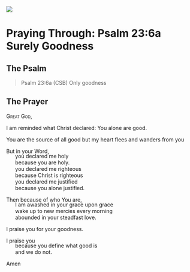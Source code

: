 <img class="intro-right" src="/images/art-paris-psalter.jpg">

<style>
  li {list-style-type: none;}
  p + ul {
    margin-top: -18px;
}
</style>

# Praying Through: Psalm 23:6a Surely Goodness

## The Psalm

>Psalm 23:6a (CSB)   Only goodness

## The Prayer

<div style="font-variant: small-caps;">
Great God,
</div>

I am reminded what Christ declared:
You alone are good.

You are the source of all good
but my heart flees and wanders from you

But in your Word,
* you declared me holy
* because you are holy.
* you declared me righteous
* because Christ is righteous
* you declared me justified
* because you alone justified.

Then because of who You are,
* I am awashed in your grace upon grace
* wake up to new mercies every morning
* abounded in your steadfast love.

I praise you for your goodness.

I praise you
* because you define what good is
* and we do not.

Amen
